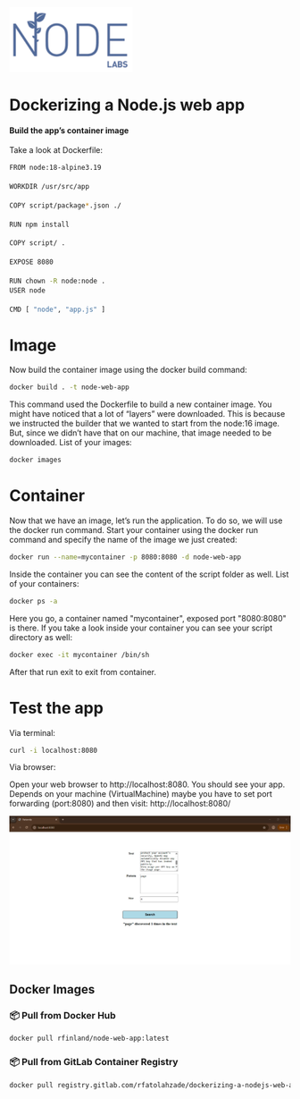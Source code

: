 ![Node.js web app](thumbnail.png)
# Dockerizing a Node.js web app
#### Build the app’s container image
Take a look at Dockerfile:
```bash
FROM node:18-alpine3.19

WORKDIR /usr/src/app

COPY script/package*.json ./

RUN npm install

COPY script/ .

EXPOSE 8080

RUN chown -R node:node .
USER node

CMD [ "node", "app.js" ]

```
# Image
Now build the container image using the docker build command:
```bash
docker build . -t node-web-app

```
This command used the Dockerfile to build a new container image. You might have noticed that a lot of “layers” were downloaded.
This is because we instructed the builder that we wanted to start from the node:16 image.
But, since we didn’t have that on our machine, that image needed to be downloaded.
List of your images:
```bash
docker images
```
# Container
Now that we have an image, let’s run the application. To do so, we will use the docker run command.
Start your container using the docker run command and specify the name of the image we just created:
```bash
docker run --name=mycontainer -p 8080:8080 -d node-web-app 
```
Inside the container you can see the content of the script folder as well.
List of your containers:
```bash
docker ps -a
```
Here you go, a container named "mycontainer", exposed port "8080:8080" is there.
If you take a look inside your container you can see your script directory as well:

```bash
docker exec -it mycontainer /bin/sh
```

After that run exit to exit from container.

# Test the app
Via terminal:
```bash
curl -i localhost:8080
```
Via browser:

Open your web browser to http://localhost:8080. You should see your app.
Depends on your machine (VirtualMachine) maybe you have to set port forwarding (port:8080)
and then visit: http://localhost:8080/

![app](app.JPG)


## Docker Images

### 📦 Pull from Docker Hub
```bash
docker pull rfinland/node-web-app:latest
````

### 📦 Pull from GitLab Container Registry

```bash
docker pull registry.gitlab.com/rfatolahzade/dockerizing-a-nodejs-web-app/node-web-app:latest
```

